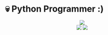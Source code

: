 # 💀 Python Programmer :)
<p align="center">
    <a href="https://github.com/Malam-X">
      <img align="center" src="https://github-readme-stats.anuraghazra1.vercel.app/api/top-langs/?username=Malam-X&layout=compact&theme=radical&hide_border=true" />
    </a><br>
    <img src="https://img.shields.io/github/followers/Malam-X?label=follow&style=social)](https://github.com/Malam-X)">
    <img src="https://komarev.com/ghpvc/?username=Malam-X&label=Visitor&color=blue&style=plastic">
</p>
